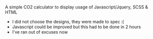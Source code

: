A simple CO2 calculator to display usage of Javascript/Jquery, SCSS & HTML 

- I did not choose the designs, they were made to spec :(
- Javascript could be improved but this had to be done in 2 hours
- I've ran out of excuses now
